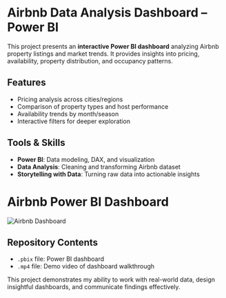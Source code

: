 # Airbnb Data Analysis Dashboard – Power BI  

This project presents an **interactive Power BI dashboard** analyzing Airbnb property listings and market trends. It provides insights into pricing, availability, property distribution, and occupancy patterns.  

## Features  
- Pricing analysis across cities/regions  
- Comparison of property types and host performance  
- Availability trends by month/season  
- Interactive filters for deeper exploration  

## Tools & Skills  
- **Power BI**: Data modeling, DAX, and visualization  
- **Data Analysis**: Cleaning and transforming Airbnb dataset  
- **Storytelling with Data**: Turning raw data into actionable insights  

# Airbnb Power BI Dashboard  

![Airbnb Dashboard](airbnb.png)

## Repository Contents  
- `.pbix` file: Power BI dashboard  
- `.mp4` file: Demo video of dashboard walkthrough


This project demonstrates my ability to work with real-world data, design insightful dashboards, and communicate findings effectively.  
